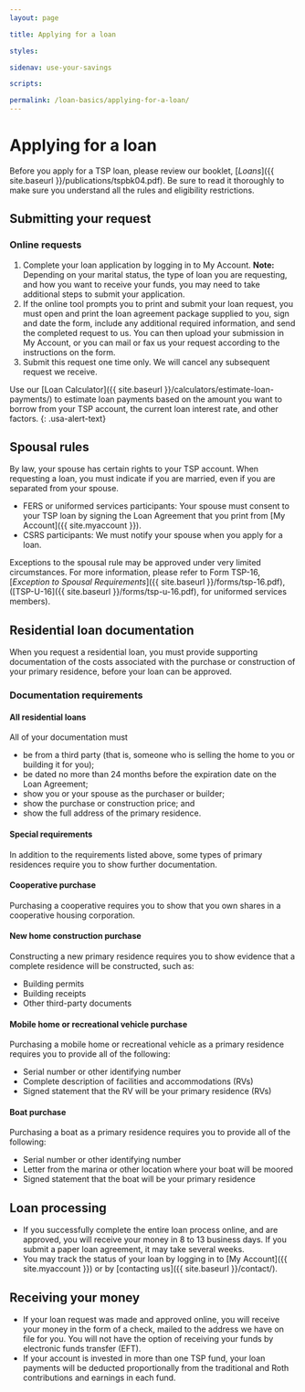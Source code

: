 ```yaml
---
layout: page

title: Applying for a loan

styles:

sidenav: use-your-savings

scripts:

permalink: /loan-basics/applying-for-a-loan/
---
```


# Applying for a loan
Before you apply for a TSP loan, please review our booklet, [_Loans_]({{ site.baseurl }}/publications/tspbk04.pdf). Be sure to read it thoroughly to make sure you understand all the rules and eligibility restrictions.

## Submitting your request
### Online requests
1. Complete your loan application by logging in to My Account. **Note:** Depending on your marital status,
the type of loan you are requesting, and how you want to receive your funds, you may need to take
additional steps to submit your application.
2. If the online tool prompts you to print and submit your loan request, you must open and print the loan
agreement package supplied to you, sign and date the form, include any additional required
information, and send the completed request to us. You can then upload your submission in My
Account, or you can mail or fax us your request according to the instructions on the form.
3. Submit this request one time only. We will cancel any subsequent request we receive.

<div class="usa-alert usa-alert-info">
<div class="usa-alert-body" markdown="1">
Use our [Loan Calculator]({{ site.baseurl }}/calculators/estimate-loan-payments/) to estimate loan payments based on the amount you want to borrow from your TSP account, the current loan interest rate, and other factors.
{: .usa-alert-text}
</div>
</div>

## Spousal rules
By law, your spouse has certain rights to your TSP account. When requesting a loan, you must indicate if you are married, even if you are separated from your spouse.
+ FERS or uniformed services participants: Your spouse must consent to your TSP loan by signing the Loan Agreement that you print from [My Account]({{ site.myaccount }}).
+ CSRS participants: We must notify your spouse when you apply for a loan.

Exceptions to the spousal rule may be approved under very limited circumstances. For more information, please refer to Form TSP-16, [*Exception to Spousal Requirements*]({{ site.baseurl }}/forms/tsp-16.pdf),  ([TSP-U-16]({{ site.baseurl }}/forms/tsp-u-16.pdf), for uniformed services members).

## Residential loan documentation
When you request a residential loan, you must provide supporting documentation of the costs associated with the purchase or construction of your primary residence, before your loan can be approved.

### Documentation requirements
#### All residential loans

All of your documentation must
+ be from a third party (that is, someone who is selling the home to you or building it for you);
+ be dated no more than 24 months before the expiration date on the Loan Agreement;
+ show you or your spouse as the purchaser or builder;
+ show the purchase or construction price; and
+ show the full address of the primary residence.

#### Special requirements
In addition to the requirements listed above, some types of primary residences require you to show further documentation.

#### Cooperative purchase
Purchasing a cooperative requires you to show that you own shares in a cooperative housing corporation.

#### New home construction purchase
Constructing a new primary residence requires you to show evidence that a complete residence will be constructed, such as:
+ Building permits
+ Building receipts
+ Other third-party documents

#### Mobile home or recreational vehicle purchase
Purchasing a mobile home or recreational vehicle as a primary residence requires you to provide all of the following:
+ Serial number or other identifying number
+ Complete description of facilities and accommodations (RVs)
+ Signed statement that the RV will be your primary residence (RVs)

#### Boat purchase
Purchasing a boat as a primary residence requires you to provide all of the following:
+ Serial number or other identifying number
+ Letter from the marina or other location where your boat will be moored
+ Signed statement that the boat will be your primary residence

## Loan processing
+ If you successfully complete the entire loan process online, and are approved, you will receive your money in 8 to 13 business days. If you submit a paper loan agreement, it may take several weeks.
+ You may track the status of your loan by logging in to [My Account]({{ site.myaccount }}) or by [contacting us]({{ site.baseurl }}/contact/).

## Receiving your money

+ If your loan request was made and approved online, you will receive your money in the form of a check, mailed to the address we have on file for you. You will not have the option of receiving your funds by electronic funds transfer (EFT).
+ If your account is invested in more than one TSP fund, your loan payments will be deducted proportionally from the traditional and Roth contributions and earnings in each fund.
